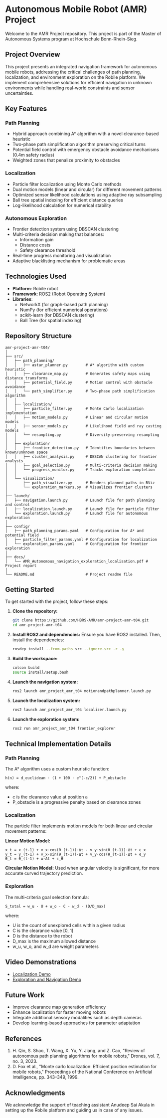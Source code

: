 # Autonomous Mobile Robot (AMR) Project

Welcome to the AMR Project repository. This project is part of the Master of Autonomous Systems program at Hochschule Bonn-Rhein-Sieg.

## Project Overview

This project presents an integrated navigation framework for autonomous mobile robots, addressing the critical challenges of path planning, localization, and environment exploration on the Robile platform. We implement comprehensive solutions for efficient navigation in unknown environments while handling real-world constraints and sensor uncertainties.


## Key Features

### Path Planning
- Hybrid approach combining A* algorithm with a novel clearance-based heuristic
- Two-phase path simplification algorithm preserving critical turns
- Potential field control with emergency obstacle avoidance mechanisms (0.4m safety radius)
- Weighted zones that penalize proximity to obstacles

### Localization
- Particle filter localization using Monte Carlo methods
- Dual motion models (linear and circular) for different movement patterns
- Optimized sensor likelihood calculations using adaptive ray subsampling
- Ball tree spatial indexing for efficient distance queries
- Log-likelihood calculation for numerical stability

### Autonomous Exploration
- Frontier detection system using DBSCAN clustering
- Multi-criteria decision making that balances:
  - Information gain
  - Distance costs
  - Safety clearance threshold
- Real-time progress monitoring and visualization
- Adaptive blacklisting mechanism for problematic areas

## Technologies Used

- **Platform**: Robile robot
- **Framework**: ROS2 (Robot Operating System)
- **Libraries**: 
  - NetworkX (for graph-based path planning)
  - NumPy (for efficient numerical operations)
  - scikit-learn (for DBSCAN clustering)
  - Ball Tree (for spatial indexing)

## Repository Structure

```
amr-project-amr-t04/
│
├── src/
│   ├── path_planning/
│   │   ├── astar_planner.py        # A* algorithm with custom heuristic
│   │   ├── clearance_map.py        # Generates safety maps using distance transforms
│   │   ├── potential_field.py      # Motion control with obstacle avoidance
│   │   └── path_simplifier.py      # Two-phase path simplification algorithm
│   │
│   ├── localization/
│   │   ├── particle_filter.py      # Monte Carlo localization implementation
│   │   ├── motion_models.py        # Linear and circular motion models
│   │   ├── sensor_models.py        # Likelihood field and ray casting models
│   │   └── resampling.py           # Diversity-preserving resampling
│   │
│   ├── exploration/
│   │   ├── frontier_detection.py   # Identifies boundaries between known/unknown space
│   │   ├── cluster_analysis.py     # DBSCAN clustering for frontier analysis
│   │   ├── goal_selection.py       # Multi-criteria decision making
│   │   └── progress_monitor.py     # Tracks exploration completion
│   │
│   └── visualization/
│       ├── path_visualizer.py      # Renders planned paths in RViz
│       └── exploration_markers.py  # Visualizes frontier clusters
│
├── launch/
│   ├── navigation.launch.py        # Launch file for path planning and control
│   ├── localization.launch.py      # Launch file for particle filter
│   └── exploration.launch.py       # Launch file for autonomous exploration
│
├── config/
│   ├── path_planning_params.yaml   # Configuration for A* and potential field
│   ├── particle_filter_params.yaml # Configuration for localization
│   └── exploration_params.yaml     # Configuration for frontier exploration
│
├── docs/
│   └── AMR_Autonomous_navigation_exploration_localisation.pdf # Project report
│
└── README.md                       # Project readme file
```

## Getting Started

To get started with the project, follow these steps:

1. **Clone the repository:**
   ```sh
   git clone https://github.com/HBRS-AMR/amr-project-amr-t04.git
   cd amr-project-amr-t04
   ```

2. **Install ROS2 and dependencies:**
   Ensure you have ROS2 installed. Then, install the dependencies:
   ```sh
   rosdep install --from-paths src --ignore-src -r -y
   ```

3. **Build the workspace:**
   ```sh
   colcon build
   source install/setup.bash
   ```

4. **Launch the navigation system:**
   ```sh
   ros2 launch amr_project_amr_t04 motionandpathplanner.launch.py  
   ```

5. **Launch the localization system:**
   ```sh
   ros2 launch amr_project_amr_t04 localizer.launch.py  
   ```

6. **Launch the exploration system:**
   ```sh
   ros2 run amr_project_amr_t04 frontier_explorer
   ```

## Technical Implementation Details

### Path Planning
The A* algorithm uses a custom heuristic function:
```
h(n) = d_euclidean · (1 + 100 · e^(-c/2)) + P_obstacle
```
where:
- c is the clearance value at position a
- P_obstacle is a progressive penalty based on clearance zones

### Localization
The particle filter implements motion models for both linear and circular movement patterns:

**Linear Motion Model:**
```
x_t = x_(t-1) + v_x·cos(θ_(t-1))·Δt - v_y·sin(θ_(t-1))·Δt + ϵ_x
y_t = y_(t-1) + v_x·sin(θ_(t-1))·Δt + v_y·cos(θ_(t-1))·Δt + ϵ_y
θ_t = θ_(t-1) + ω·Δt + ϵ_θ
```

**Circular Motion Model:**
Used when angular velocity is significant, for more accurate curved trajectory prediction.

### Exploration
The multi-criteria goal selection formula:
```
S_total = w_u · U + w_o · C - w_d · (D/D_max)
```
where:
- U is the count of unexplored cells within a given radius
- C is the clearance value [0, 1]
- D is the distance to the robot
- D_max is the maximum allowed distance
- w_u, w_o, and w_d are weight parameters

## Video Demonstrations

- [Localization Demo](https://youtu.be/Qq2m1GcVXMM)
- [Exploration and Navigation Demo](https://youtu.be/jIJaT5MY-9g)

## Future Work

- Improve clearance map generation efficiency
- Enhance localization for faster moving robots
- Integrate additional sensory modalities such as depth cameras
- Develop learning-based approaches for parameter adaptation

## References

1. H. Qin, S. Shao, T. Wang, X. Yu, Y. Jiang, and Z. Cao, "Review of autonomous path planning algorithms for mobile robots," Drones, vol. 7, no. 3, 2023.
2. D. Fox et al., "Monte carlo localization: Efficient position estimation for mobile robots," Proceedings of the National Conference on Artificial Intelligence, pp. 343–349, 1999.

## Acknowledgments

We acknowledge the support of teaching assistant Anudeep Sai Akula in setting up the Robile platform and guiding us in case of any issues.
